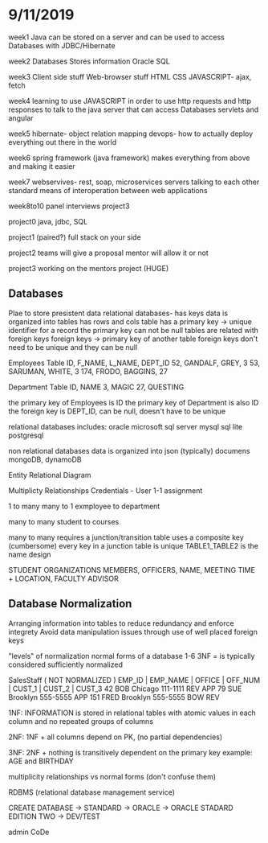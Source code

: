 # 9/11/2019

week1
Java can be stored on a server and can be used to access Databases
with JDBC/Hibernate

week2
Databases
Stores information
Oracle SQL

week3
Client side stuff
Web-browser stuff
HTML
CSS
JAVASCRIPT- ajax, fetch

week4
learning to use JAVASCRIPT
in order to use http requests and http responses
to talk to the java server that can access Databases
servlets and angular

week5
hibernate- object relation mapping
devops- how to actually deploy everything out there in the world

week6
spring framework (java framework)
makes everything from above and making it easier

week7
webservives- rest, soap, microservices
servers talking to each other
standard means of interoperation between web applications

week8to10
panel interviews
project3

project0
java, jdbc, SQL

project1 (paired?)
full stack on your side

project2
teams will give a proposal
mentor will allow it or not

project3
working on the mentors project (HUGE)

## Databases

Plae to store presistent data
relational databases- has keys
    data is organized into tables
    has rows and cols
    table has a primary key -> unique identifier for a record
    the primary key can not be null
    tables are related with foreign keys
    foreign keys -> primary key of another table
    foreign keys don't need to be unique and they can be null

Employees Table
ID, F_NAME, L_NAME, DEPT_ID
52, GANDALF, GREY, 3
53, SARUMAN, WHITE, 3
174, FRODO, BAGGINS, 27

Department Table
ID, NAME
3, MAGIC
27, QUESTING

the primary key of Employees is ID
the primary key of Department is also ID
the foreign key is DEPT_ID, can be null, doesn't have to be unique

relational databases includes:
oracle
microsoft sql server
mysql
sql lite
postgresql

non relational databases
data is organized into json (typically) documens
mongoDB, dynamoDB

Entity Relational Diagram

Multiplicty Relationships
Credentials - User
1-1 assignment

1 to many
many to 1
exmployee to department

many to many
student to courses

many to many requires a junction/transition table
uses a composite key (cumbersome)
every key in a junction table is unique
TABLE1_TABLE2 is the name design

STUDENT ORGANIZATIONS
MEMBERS,    OFFICERS,   NAME,   MEETING TIME + LOCATION,    FACULTY ADVISOR

## Database Normalization

Arranging information into tables to reduce redundancy and enforce integrety
Avoid data manipulation issues through use of well placed foreign keys

"levels" of normalization
normal forms of a database
1-6
3NF = is typically considered sufficiently normalized

SalesStaff ( NOT NORMALIZED )
EMP_ID | EMP_NAME | OFFICE    | OFF_NUM | CUST_1 | CUST_2 | CUST_3
42       BOB        Chicago    111-1111   REV      APP
79       SUE        Brooklyn   555-5555   APP
151      FRED       Brooklyn   555-5555   BOW               REV

1NF: INFORMATION is stored in relational tables with atomic values
in each column and no repeated groups of columns

2NF: 1NF + all columns depend on PK, (no partial dependencies)

3NF: 2NF + nothing is transitively dependent on the primary key
example: AGE and BIRTHDAY

multiplicity relationships vs normal forms (don't confuse them)

RDBMS (relational database management service)

CREATE DATABASE -> STANDARD -> ORACLE -> ORACLE STADARD EDITION TWO -> DEV/TEST

admin
CoDe
